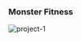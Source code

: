 ### **Monster Fitness**
![project-1](https://github.com/yashhaithani/Gym-Website/assets/78597770/123bfe89-1353-438f-b999-da3dce58590c)
